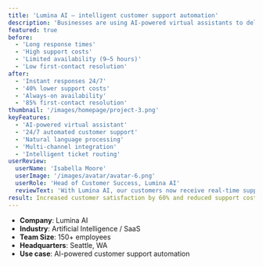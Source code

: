 ```yaml
---
title: 'Lumina AI – intelligent customer support automation'
description: 'Businesses are using AI-powered virtual assistants to deliver instant, personalized customer support, reduce wait times, and improve overall satisfaction.'
featured: true
before:
  - 'Long response times'
  - 'High support costs'
  - 'Limited availability (9–5 hours)'
  - 'Low first-contact resolution'
after:
  - 'Instant responses 24/7'
  - '40% lower support costs'
  - 'Always-on availability'
  - '85% first-contact resolution'
thumbnail: '/images/homepage/project-3.png'
keyFeatures:
  - 'AI-powered virtual assistant'
  - '24/7 automated customer support'
  - 'Natural language processing'
  - 'Multi-channel integration'
  - 'Intelligent ticket routing'
userReview:
  userName: 'Isabella Moore'
  userImage: '/images/avatar/avatar-6.png'
  userRole: 'Head of Customer Success, Lumina AI'
  reviewText: 'With Lumina AI, our customers now receive real-time support anytime they need it. Costs have dropped, satisfaction has soared, and our team can focus on complex issues.'
result: Increased customer satisfaction by 60% and reduced support costs by 40%
---
```


- **Company**: Lumina AI
- **Industry**: Artificial Intelligence / SaaS
- **Team Size**: 150+ employees
- **Headquarters**: Seattle, WA
- **Use case**: AI-powered customer support automation
